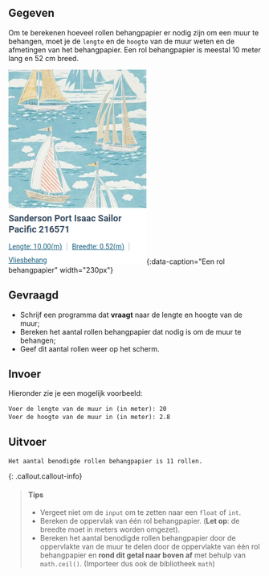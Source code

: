 ## Gegeven

Om te berekenen hoeveel rollen behangpapier er nodig zijn om een muur te behangen, moet je de `lengte` en de `hoogte` van de muur weten en de afmetingen van het behangpapier. Een rol behangpapier is meestal 10 meter lang en 52 cm breed.

![Een rol behangpapier.](media/Behangpapier.png "Een rol behangpapier."){:data-caption="Een rol behangpapier" width="230px"}

## Gevraagd

- Schrijf een programma dat **vraagt** naar de lengte en hoogte van de muur;
- Bereken het aantal rollen behangpapier dat nodig is om de muur te behangen;
- Geef dit aantal rollen weer op het scherm.

## Invoer
Hieronder zie je een mogelijk voorbeeld:
```
Voer de lengte van de muur in (in meter): 20
Voer de hoogte van de muur in (in meter): 2.8
```

## Uitvoer

```
Het aantal benodigde rollen behangpapier is 11 rollen.
```

{: .callout.callout-info}
>#### Tips
> - Vergeet niet om de `input` om te zetten naar een `float` of `int`.
> - Bereken de oppervlak van één rol behangpapier. (**Let op**: de breedte moet in meters worden omgezet).
> - Bereken het aantal benodigde rollen behangpapier door de oppervlakte van de muur te delen door de oppervlakte van één rol behangpapier en **rond dit getal naar boven af** met behulp van `math.ceil()`. (Importeer dus ook de bibliotheek `math`)

